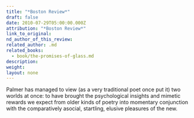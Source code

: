 ```yaml
---
title: "*Boston Review*"
draft: false
date: 2010-07-29T05:00:00.000Z
attribution: "*Boston Review*"
link_to_original:
nd_author_of_this_review:
related_author: .md
related_books:
  - book/the-promises-of-glass.md
description:
weight:
layout: none
---
```

Palmer has managed to view (as a very traditional poet once put it) two worlds at once: to have brought the psychological insights and mimetic rewards we expect from older kinds of poetry into momentary conjunction with the comparatively asocial, startling, elusive pleasures of the new.

